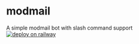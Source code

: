 # modmail
A simple modmail bot with slash command support \
[![deploy on railway](https://railway.app/button.svg)](https://railway.app/new/template/3Vqtsq?referralCode=yZnYgd)
